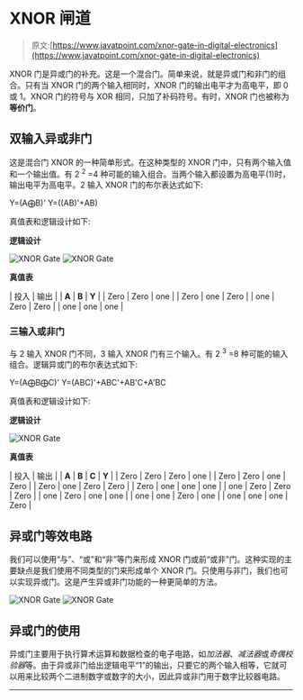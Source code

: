 # XNOR 闸道

> 原文:[https://www.javatpoint.com/xnor-gate-in-digital-electronics](https://www.javatpoint.com/xnor-gate-in-digital-electronics)

XNOR 门是异或门的补充。这是一个混合门。简单来说，就是异或门和非门的组合。只有当 XNOR 门的两个输入相同时，XNOR 门的输出电平才为高电平，即 0 或 1。XNOR 门的符号与 XOR 相同，只加了补码符号。有时，XNOR 门也被称为**等价门**。

## 双输入异或非门

这是混合门 XNOR 的一种简单形式。在这种类型的 XNOR 门中，只有两个输入值和一个输出值。有 2 <sup>2</sup> =4 种可能的输入组合。当两个输入都设置为高电平(1)时，输出电平为高电平。2 输入 XNOR 门的布尔表达式如下:

Y=(A⨁B)'
Y=((AB)'+AB)

真值表和逻辑设计如下:

**逻辑设计**

![XNOR Gate](../Images/d6fb8f3f7a9ec65d68f8a275c7abe437.png)
![XNOR Gate](../Images/ebb9fe40b356cb4a9d6467993a80d831.png)

**真值表**

| 投入 | 输出 |
| **A** | **B** | **Y** |
| Zero | Zero | one |
| Zero | one | Zero |
| one | Zero | Zero |
| one | one | one |

### 三输入或非门

与 2 输入 XNOR 门不同，3 输入 XNOR 门有三个输入。有 2 <sup>3</sup> =8 种可能的输入组合。逻辑异或门的布尔表达式如下:

Y=(A⨁B⨁C)'
Y=(ABC)'+ABC'+AB'C+A'BC

真值表和逻辑设计如下:

**逻辑设计**

![XNOR Gate](../Images/04c8926cb6796d9ee77a3875b702a972.png)

**真值表**

| 投入 | 输出 |
| **A** | **B** | **C** | **Y** |
| Zero | Zero | Zero | one |
| Zero | Zero | one | Zero |
| Zero | one | Zero | Zero |
| Zero | one | one | one |
| one | Zero | Zero | Zero |
| one | Zero | one | one |
| one | one | Zero | one |
| one | one | one | Zero |

## 异或门等效电路

我们可以使用“与”、“或”和“非”等门来形成 XNOR 门或前“或非”门。这种实现的主要缺点是我们使用不同类型的门来形成单个 XNOR 门。只使用与非门，我们也可以实现异或门。这是产生异或非门功能的一种更简单的方法。

![XNOR Gate](../Images/6c41d5da85eaf9439eb82865273175e1.png) ![XNOR Gate](../Images/f0c3b9a1971e14ad177b12a6daa73fbc.png)

## 异或门的使用

异或门主要用于执行算术运算和数据检查的电子电路，如*加法器*、*减法器*或*奇偶校验器*等。由于异或非门给出逻辑电平“1”的输出，只要它的两个输入相等，它就可以用来比较两个二进制数字或数字的大小，因此异或非门用于数字比较器电路。

* * *